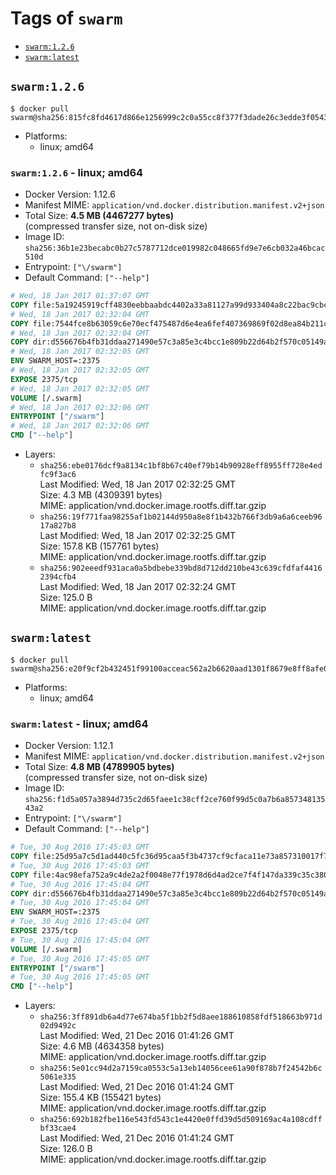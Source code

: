 <!-- THIS FILE IS GENERATED VIA './update-remote.sh' -->

# Tags of `swarm`

-	[`swarm:1.2.6`](#swarm126)
-	[`swarm:latest`](#swarmlatest)

## `swarm:1.2.6`

```console
$ docker pull swarm@sha256:815fc8fd4617d866e1256999c2c0a55cc8f377f3dade26c3edde3f0543a70c04
```

-	Platforms:
	-	linux; amd64

### `swarm:1.2.6` - linux; amd64

-	Docker Version: 1.12.6
-	Manifest MIME: `application/vnd.docker.distribution.manifest.v2+json`
-	Total Size: **4.5 MB (4467277 bytes)**  
	(compressed transfer size, not on-disk size)
-	Image ID: `sha256:36b1e23becabc0b27c5787712dce019982c048665fd9e7e6cb032a46bcac510d`
-	Entrypoint: `["\/swarm"]`
-	Default Command: `["--help"]`

```dockerfile
# Wed, 18 Jan 2017 01:37:07 GMT
COPY file:5a19245919cff4830eebbaabdc4402a33a81127a99d933404a8c22bac9cbcaf8 in /swarm 
# Wed, 18 Jan 2017 02:32:04 GMT
COPY file:7544fce8b63059c6e70ecf475487d6e4ea6fef407369869f02d8ea84b211c4de in /etc/ssl/certs/ca-certificates.crt 
# Wed, 18 Jan 2017 02:32:04 GMT
COPY dir:d556676b4fb31ddaa271490e57c3a85e3c4bcc1e809b22d64b2f570c05149a22 in /tmp 
# Wed, 18 Jan 2017 02:32:05 GMT
ENV SWARM_HOST=:2375
# Wed, 18 Jan 2017 02:32:05 GMT
EXPOSE 2375/tcp
# Wed, 18 Jan 2017 02:32:05 GMT
VOLUME [/.swarm]
# Wed, 18 Jan 2017 02:32:06 GMT
ENTRYPOINT ["/swarm"]
# Wed, 18 Jan 2017 02:32:06 GMT
CMD ["--help"]
```

-	Layers:
	-	`sha256:ebe0176dcf9a8134c1bf8b67c40ef79b14b90928eff8955ff728e4edfc9f3ac6`  
		Last Modified: Wed, 18 Jan 2017 02:32:25 GMT  
		Size: 4.3 MB (4309391 bytes)  
		MIME: application/vnd.docker.image.rootfs.diff.tar.gzip
	-	`sha256:19f771faa98255af1b02144d950a8e8f1b432b766f3db9a6a6ceeb9617a827b8`  
		Last Modified: Wed, 18 Jan 2017 02:32:25 GMT  
		Size: 157.8 KB (157761 bytes)  
		MIME: application/vnd.docker.image.rootfs.diff.tar.gzip
	-	`sha256:902eeedf931aca0a5bdbebe339bd8d712dd210be43c639cfdfaf44162394cfb4`  
		Last Modified: Wed, 18 Jan 2017 02:32:24 GMT  
		Size: 125.0 B  
		MIME: application/vnd.docker.image.rootfs.diff.tar.gzip

## `swarm:latest`

```console
$ docker pull swarm@sha256:e20f9cf2b432451f99100acceac562a2b6620aad1301f8679e8ff8afe0360bef
```

-	Platforms:
	-	linux; amd64

### `swarm:latest` - linux; amd64

-	Docker Version: 1.12.1
-	Manifest MIME: `application/vnd.docker.distribution.manifest.v2+json`
-	Total Size: **4.8 MB (4789905 bytes)**  
	(compressed transfer size, not on-disk size)
-	Image ID: `sha256:f1d5a057a3894d735c2d65faee1c38cff2ce760f99d5c0a7b6a85734813543a2`
-	Entrypoint: `["\/swarm"]`
-	Default Command: `["--help"]`

```dockerfile
# Tue, 30 Aug 2016 17:45:03 GMT
COPY file:25d95a7c5d1ad440c5fc36d95caa5f3b4737cf9cfaca11e73a857310017f78f3 in /swarm 
# Tue, 30 Aug 2016 17:45:03 GMT
COPY file:4ac98efa752a9c4de2a2f0048e77f1978d6d4ad2ce7f4f147da339c35c380e81 in /etc/ssl/certs/ca-certificates.crt 
# Tue, 30 Aug 2016 17:45:04 GMT
COPY dir:d556676b4fb31ddaa271490e57c3a85e3c4bcc1e809b22d64b2f570c05149a22 in /tmp 
# Tue, 30 Aug 2016 17:45:04 GMT
ENV SWARM_HOST=:2375
# Tue, 30 Aug 2016 17:45:04 GMT
EXPOSE 2375/tcp
# Tue, 30 Aug 2016 17:45:04 GMT
VOLUME [/.swarm]
# Tue, 30 Aug 2016 17:45:05 GMT
ENTRYPOINT ["/swarm"]
# Tue, 30 Aug 2016 17:45:05 GMT
CMD ["--help"]
```

-	Layers:
	-	`sha256:3ff891db6a4d77e674ba5f1bb2f5d8aee188610858fdf518663b971d02d9492c`  
		Last Modified: Wed, 21 Dec 2016 01:41:26 GMT  
		Size: 4.6 MB (4634358 bytes)  
		MIME: application/vnd.docker.image.rootfs.diff.tar.gzip
	-	`sha256:5e01cc94d2a7159ca0553c5a13eb14056cee61a90f878b7f24542b6c5061e335`  
		Last Modified: Wed, 21 Dec 2016 01:41:24 GMT  
		Size: 155.4 KB (155421 bytes)  
		MIME: application/vnd.docker.image.rootfs.diff.tar.gzip
	-	`sha256:692b182fbe116e543fd543c1e4420e0ffd39d5d509169ac4a108cdffbf33cae4`  
		Last Modified: Wed, 21 Dec 2016 01:41:24 GMT  
		Size: 126.0 B  
		MIME: application/vnd.docker.image.rootfs.diff.tar.gzip
